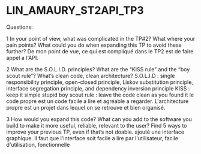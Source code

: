 # LIN_AMAURY_ST2API_TP3

Questions:

1
In your point of view, what was complicated in the TP#2? What where your pain points? What could you do when expanding this TP to avoid these further?
De mon point de vue, ce qui est compliqué dans le TP2 est de faire appel a l'API.

2
What are the S.O.L.I.D. principles? What are the “KISS rule” and the “boy scout rule”? What’s clean code, clean architecture?
S.O.L.I.D : single responsibility principle, open-closed principle, Liskov substitution principle, interface segregation principle, and dependency inversion principle
KISS : keep it simple stupid
boy scout rule : leave the code clean as you found it
le code propre est un code facile a lire et agréable a regarder. L'architecture propre est un projet dans lequel on se retrouve et bien organisé.

3
How would you expand this code? What can you add to the software you build to make it more useful, reliable, relevant to the user? Find 5 ways to improve your previous TP, even if that’s not doable.
ajouté une interface graphique.
il faut que l'interface soit facile a lire par l'utilisateur, facile d'utilisation, fonctionnelle

